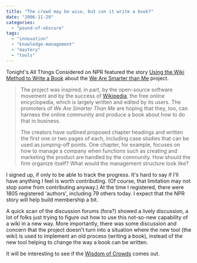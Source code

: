 ```yaml
---
title: "The crowd may be wise, but can it write a book?"
date: "2006-11-29"
categories: 
  - "pound-of-obscure"
tags: 
  - "innovation"
  - "knowledge-management"
  - "mastery"
  - "tools"
---
```


Tonight's All Things Considered on NPR featured the story [Using the Wiki Method to Write a Book](http://www.npr.org/templates/story/story.php?storyId=6545252 "NPR:  Using the Wiki Method to Write a Book") about the [We Are Smarter than Me](http://wearesmarter.org/ "We Are Smarter Than We : Home") project.

> The project was inspired, in part, by the open-source software movement and by the success of [Wikipedia](http://www.wikipedia.org "Wikipedia"), the free online encyclopedia, which is largely written and edited by its users. The promoters of _We Are Smarter Than Me_ are hoping that they, too, can harness the online community and produce a book about how to do that in business.
> 
> The creators have outlined proposed chapter headings and written the first one or two pages of each, including case studies that can be used as jumping-off points. One chapter, for example, focuses on how to manage a company when functions such as creating and marketing the product are handled by the community. How should the firm organize itself? What would the management structure look like?

I signed up, if only to be able to track the progress. It's hard to say if I'll have anything I feel is worth contributing. (Of course, that limitation may not stop some from contributing anyway.) At the time I registered, there were 1805 registered 'authors', including 79 others today. I expect that the NPR story will help build membership a bit.

A quick scan of the discussion forums (fora?) showed a lively discussion, a lot of folks just trying to figure out how to use this not-so-new capability of a wiki in a new way. More importantly, there was some discussion and concern that the project doesn't turn into a situation where the new tool (the wiki) is used to implement an old process (writing a book), instead of the new tool helping to change the way a book can be written.

It will be interesting to see if the [Wisdom of Crowds](http://astore.amazon.com/gbrettmiller-20/detail/0385503865/002-5407170-8100056 "Amazon - Wisdom of Crowds") comes out.
